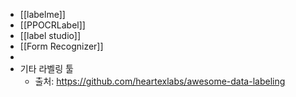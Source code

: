 - [[labelme]]
- [[PPOCRLabel]]
- [[label studio]]
- [[Form Recognizer]]
-
- 기타 라벨링 툴
	- 출처: https://github.com/heartexlabs/awesome-data-labeling
